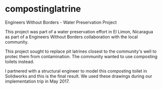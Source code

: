 # compostinglatrine
Engineers Without Borders - Water Preservation Project

This project was part of a water preservation effort in El Limon, Nicaragua as part of a Engineers Without Borders collaboration
with the local community.

This project sought to replace pit latrines closest to the community's well to protec them from contamination. The community wanted
to use composting toilets instead. 

I partnered with a structural engineer to model this composting toilet in Solidworks and this is the final result. We used these drawings
during our implementation trip in May 2017.
